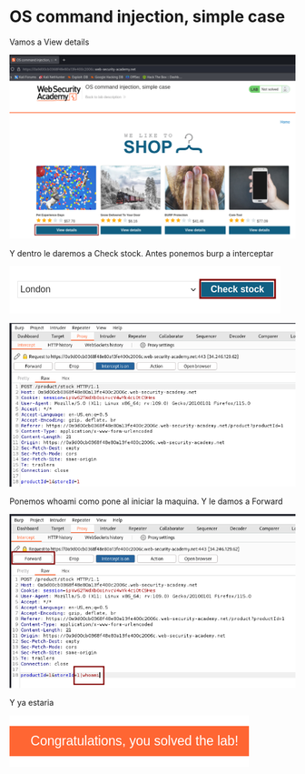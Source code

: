 # OS command injection, simple case

Vamos a View details

![image.png](image.png)

Y dentro le daremos a Check stock. Antes ponemos burp a interceptar

![image.png](image%201.png)

![image.png](image%202.png)

Ponemos whoami como pone al iniciar la maquina. Y le damos a Forward

![image.png](image%203.png)

Y ya estaria

![image.png](image%204.png)